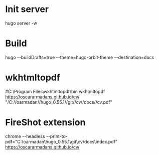 # Init server
hugo server -w

# Build
hugo --buildDrafts=true --theme=hugo-orbit-theme --destination=docs

# wkhtmltopdf 
#C:\Program Files\wkhtmltopdf\bin
wkhtmltopdf https://oscararmadans.github.io/cv/ "/C://oarmadan//hugo_0.55.1//git//cv//docs//cv.pdf"

# FireShot extension
chrome --headless --print-to-pdf="C:\\oarmadan\\hugo_0.55.1\\git\\cv\\docs\\index.pdf" https://oscararmadans.github.io/cv/

